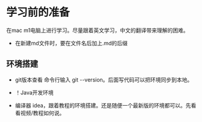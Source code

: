 # 学习前的准备
在mac m1电脑上进行学习。尽量跟着英文学习，中文的翻译带来理解的困难。
- 在新建md文件时，要在文件名后加上.md的后缀
## 环境搭建
+ git版本查看
命令行输入 git --version。后面写代码可以把环境同步到本地。

+ ！Java开发环境
+ 编译器 idea，跟着教程的环境搭建。还是随便一个最新版的环境都可以。先看看视频/教程如何说。

